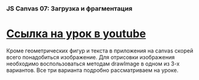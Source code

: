 ### JS Canvas 07: Загрузка и фрагментация ###
[Ссылка на урок в youtube](https://www.youtube.com/watch?v=MRs4WR_5ZtM&t=17s)
===============================================================================
Кроме геометрических фигур и текста в приложения на canvas скорей всего понадобиться изображение. Для отрисовки изображения необходимо воспользоваться методам drawImage в одном из 3-х вариантов. Все три варианта подробно рассматриваем на уроке.